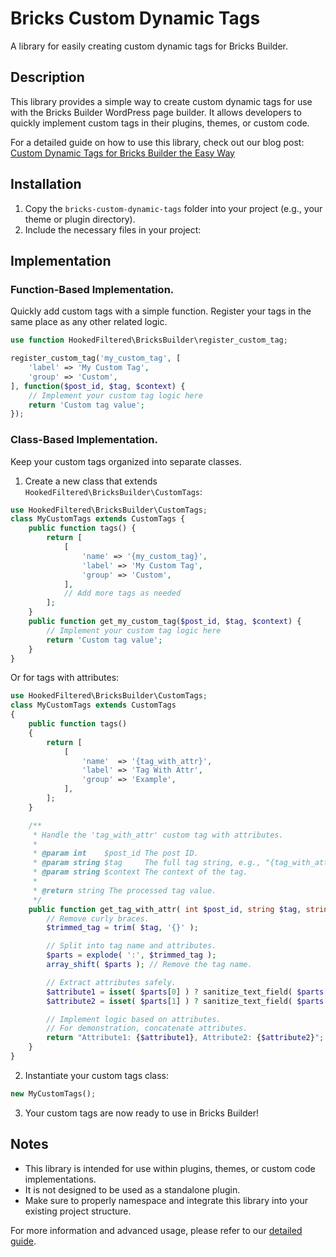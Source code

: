 # Bricks Custom Dynamic Tags

A library for easily creating custom dynamic tags for Bricks Builder.

## Description

This library provides a simple way to create custom dynamic tags for use with the Bricks Builder WordPress page builder. It allows developers to quickly implement custom tags in their plugins, themes, or custom code.

For a detailed guide on how to use this library, check out our blog post: [Custom Dynamic Tags for Bricks Builder the Easy Way](https://hookedfiltered.com/custom-dynamic-tags-for-bricks-builder-the-easy-way/)

## Installation

1. Copy the `bricks-custom-dynamic-tags` folder into your project (e.g., your theme or plugin directory).
2. Include the necessary files in your project:

## Implementation

### Function-Based Implementation.

Quickly add custom tags with a simple function. Register your tags in the same place as any other related logic.

```php
use function HookedFiltered\BricksBuilder\register_custom_tag;

register_custom_tag('my_custom_tag', [
    'label' => 'My Custom Tag',
    'group' => 'Custom',
], function($post_id, $tag, $context) {
    // Implement your custom tag logic here
    return 'Custom tag value';
});
```

### Class-Based Implementation.

Keep your custom tags organized into separate classes.

1. Create a new class that extends `HookedFiltered\BricksBuilder\CustomTags`:

```php
use HookedFiltered\BricksBuilder\CustomTags;
class MyCustomTags extends CustomTags {
    public function tags() {
        return [
            [
                'name' => '{my_custom_tag}',
                'label' => 'My Custom Tag',
                'group' => 'Custom',
            ],
            // Add more tags as needed
        ];
    }
    public function get_my_custom_tag($post_id, $tag, $context) {
        // Implement your custom tag logic here
        return 'Custom tag value';
    }
}
```

Or for tags with attributes:

```php
use HookedFiltered\BricksBuilder\CustomTags;
class MyCustomTags extends CustomTags
{
    public function tags()
    {
        return [
			[
				'name'  => '{tag_with_attr}',
				'label' => 'Tag With Attr',
				'group' => 'Example',
			],
        ];
    }

	/**
	 * Handle the 'tag_with_attr' custom tag with attributes.
	 *
	 * @param int    $post_id The post ID.
	 * @param string $tag     The full tag string, e.g., "{tag_with_attr:attr1:attr2}".
	 * @param string $context The context of the tag.
	 *
	 * @return string The processed tag value.
	 */
	public function get_tag_with_attr( int $post_id, string $tag, string $context ): string {
		// Remove curly braces.
		$trimmed_tag = trim( $tag, '{}' );

		// Split into tag name and attributes.
		$parts = explode( ':', $trimmed_tag );
		array_shift( $parts ); // Remove the tag name.

		// Extract attributes safely.
		$attribute1 = isset( $parts[0] ) ? sanitize_text_field( $parts[0] ) : '';
		$attribute2 = isset( $parts[1] ) ? sanitize_text_field( $parts[1] ) : '';

		// Implement logic based on attributes.
		// For demonstration, concatenate attributes.
		return "Attribute1: {$attribute1}, Attribute2: {$attribute2}";
	}
}
```

2. Instantiate your custom tags class:

```php
new MyCustomTags();
```

3. Your custom tags are now ready to use in Bricks Builder!

## Notes

- This library is intended for use within plugins, themes, or custom code implementations.
- It is not designed to be used as a standalone plugin.
- Make sure to properly namespace and integrate this library into your existing project structure.

For more information and advanced usage, please refer to our [detailed guide](https://hookedfiltered.com/custom-dynamic-tags-for-bricks-builder-the-easy-way/).
